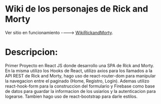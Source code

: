 # Wiki de los personajes de Rick and Morty

Ver sitio en funcionamiento ----> [WikiRickandMorty](http://wikirickymorty.infinityfreeapp.com/).

# Descripcion:

Primer Proyecto en React JS donde desarrollo una SPA de Rick and Morty.  En la misma utilizo los Hooks de React, utilizo axios para los llamados a la API REST de Rick and Morty, hago uso de react-router-dom para manipular la navegacion entre el paginado (Home, Registro, Login). Ademas utilizo react-hook-form para la construccion del formulario y Firebase como base de datos para guardar la informacion de los usiarios y la autenticacion para logearse. Tambien hago uso de react-bootstrap para darle estilos.


